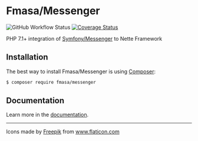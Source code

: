Fmasa/Messenger
======
![GitHub Workflow Status](https://img.shields.io/github/workflow/status/fmasa/messenger/main)
[![Coverage Status](https://coveralls.io/repos/github/fmasa/messenger/badge.svg?branch=master)](https://coveralls.io/github/fmasa/messenger?branch=master)

PHP 7.1+ integration of [Symfony/Messenger](https://symfony.com/doc/current/messenger.html) to Nette Framework

## Installation

The best way to install Fmasa/Messenger is using  [Composer](http://getcomposer.org/):

```sh
$ composer require fmasa/messenger
```

## Documentation

Learn more in the [documentation](./docs/index.md).

------------

<div>Icons made by <a href="https://www.flaticon.com/authors/freepik" title="Freepik">Freepik</a>
from <a href="https://www.flaticon.com/" title="Flaticon">www.flaticon.com</a></div>
